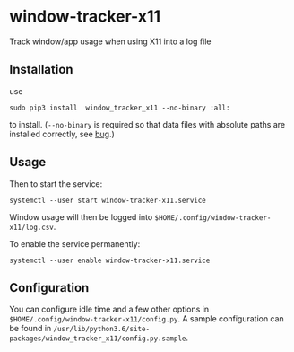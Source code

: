# window-tracker-x11
Track window/app usage when using X11 into a log file


## Installation
use 

```
sudo pip3 install  window_tracker_x11 --no-binary :all:
```

to install. (`--no-binary` is required so that data files with absolute paths are installed correctly, see [bug](https://stackoverflow.com/questions/40588634/how-to-install-data-files-to-absolute-path).)

## Usage
Then to start the service:

```
systemctl --user start window-tracker-x11.service
```

Window usage will then be logged into `$HOME/.config/window-tracker-x11/log.csv`.

To enable the service permanently:

```
systemctl --user enable window-tracker-x11.service
```

## Configuration

You can configure idle time and a few other options in `$HOME/.config/window-tracker-x11/config.py`. A sample configuration can be found in `/usr/lib/python3.6/site-packages/window_tracker_x11/config.py.sample`.

